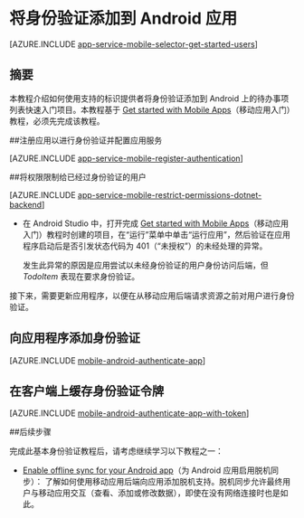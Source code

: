 <properties
	pageTitle="使用移动应用在 Android 中添加身份验证 | Azure 应用服务"
	description="了解如何使用 Azure 应用服务中的移动应用，通过各种标识提供者对 Android 应用的用户进行身份验证。"
	services="app-service\mobile"
	documentationCenter="android"
	authors="yuaxu"
	manager="erikre"
	editor=""/>

<tags
	ms.service="app-service-mobile"
	ms.workload="mobile"
	ms.tgt_pltfrm="mobile-android"
	ms.devlang="java"
	ms.topic="article"
	ms.date="07/18/2016"
	wacn.date="11/21/2016"
	ms.author="yuaxu"/>

# 将身份验证添加到 Android 应用

[AZURE.INCLUDE [app-service-mobile-selector-get-started-users](../../includes/app-service-mobile-selector-get-started-users.md)]

## 摘要

本教程介绍如何使用支持的标识提供者将身份验证添加到 Android 上的待办事项列表快速入门项目。本教程基于 [Get started with Mobile Apps]（移动应用入门）教程，必须先完成该教程。

##<a name="register"></a>注册应用以进行身份验证并配置应用服务

[AZURE.INCLUDE [app-service-mobile-register-authentication](../../includes/app-service-mobile-register-authentication.md)]

##<a name="permissions"></a>将权限限制给已经过身份验证的用户

[AZURE.INCLUDE [app-service-mobile-restrict-permissions-dotnet-backend](../../includes/app-service-mobile-restrict-permissions-dotnet-backend.md)]

+ 在 Android Studio 中，打开完成 [Get started with Mobile Apps]（移动应用入门）教程时创建的项目，在“运行”菜单中单击“运行应用”，然后验证在应用程序启动后是否引发状态代码为 401（“未授权”）的未经处理的异常。

	 发生此异常的原因是应用尝试以未经身份验证的用户身份访问后端，但 _TodoItem_ 表现在要求身份验证。

接下来，需要更新应用程序，以便在从移动应用后端请求资源之前对用户进行身份验证。

## 向应用程序添加身份验证

[AZURE.INCLUDE [mobile-android-authenticate-app](../../includes/mobile-android-authenticate-app.md)]

## <a name="cache-tokens"></a>在客户端上缓存身份验证令牌

[AZURE.INCLUDE [mobile-android-authenticate-app-with-token](../../includes/mobile-android-authenticate-app-with-token.md)]

##后续步骤

完成此基本身份验证教程后，请考虑继续学习以下教程之一：

+ [Enable offline sync for your Android app](/documentation/articles/app-service-mobile-android-get-started-offline-data/)（为 Android 应用启用脱机同步）：
  了解如何使用移动应用后端向应用添加脱机支持。脱机同步允许最终用户与移动应用交互（查看、添加或修改数据），即使在没有网络连接时也是如此。



<!-- Anchors. -->
[Register your app for authentication and configure Mobile Services]: #register
[Restrict table permissions to authenticated users]: #permissions
[Add authentication to the app]: #add-authentication
[Store authentication tokens on the client]: #cache-tokens
[Refresh expired tokens]: #refresh-tokens
[Next Steps]: #next-steps


<!-- URLs. -->
[Get started with Mobile Apps]: /documentation/articles/app-service-mobile-android-get-started/

<!---HONumber=Mooncake_0919_2016-->
